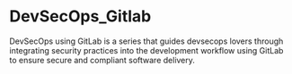 # DevSecOps_Gitlab



DevSecOps using GitLab is a series that guides devsecops lovers through integrating security practices into the development workflow using GitLab to ensure secure and compliant software delivery.
